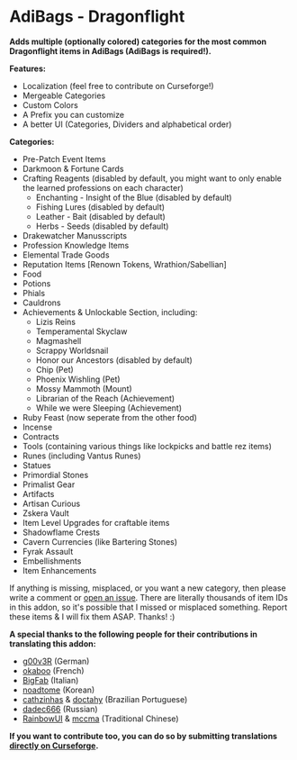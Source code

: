 # AdiBags - Dragonflight

**Adds multiple (optionally colored) categories for the most common Dragonflight items in AdiBags (AdiBags is required!).**

**Features:**

- Localization (feel free to contribute on Curseforge!)
- Mergeable Categories
- Custom Colors
- A Prefix you can customize
- A better UI (Categories, Dividers and alphabetical order)

**Categories:**

- Pre-Patch Event Items
- Darkmoon & Fortune Cards
- Crafting Reagents (disabled by default, you might want to only enable the learned professions on each character)
  - Enchanting - Insight of the Blue (disabled by default)
  - Fishing Lures (disabled by default)
  - Leather - Bait (disabled by default)
  - Herbs - Seeds (disabled by default)
- Drakewatcher Manusscripts
- Profession Knowledge Items
- Elemental Trade Goods
- Reputation Items [Renown Tokens, Wrathion/Sabellian]
- Food
- Potions
- Phials
- Cauldrons
- Achievements & Unlockable Section, including:
  - Lizis Reins
  - Temperamental Skyclaw
  - Magmashell
  - Scrappy Worldsnail
  - Honor our Ancestors (disabled by default)
  - Chip (Pet)
  - Phoenix Wishling (Pet)
  - Mossy Mammoth (Mount)
  - Librarian of the Reach (Achievement)
  - While we were Sleeping (Achievement)
- Ruby Feast (now seperate from the other food)
- Incense
- Contracts
- Tools (containing various things like lockpicks and battle rez items)
- Runes (including Vantus Runes)
- Statues
- Primordial Stones
- Primalist Gear
- Artifacts
- Artisan Curious
- Zskera Vault
- Item Level Upgrades for craftable items
- Shadowflame Crests
- Cavern Currencies (like Bartering Stones)
- Fyrak Assault
- Embellishments
- Item Enhancements

If anything is missing, misplaced, or you want a new category, then please write a comment or [open an issue](https://github.com/Zottelchens-WoW-Addons/AdiBags-Dragonflight/issues). There are literally thousands of item IDs in this addon, so it's possible that I missed or misplaced something. Report these items & I will fix them ASAP. Thanks! :)

**A special thanks to the following people for their contributions in translating this addon:**

- [g00v3R](https://www.curseforge.com/members/g00v3r) (German)
- [okaboo](https://www.curseforge.com/members/okaboo) (French)
- [BigFab](https://www.curseforge.com/members/BigFab) (Italian)
- [noadtome](https://www.curseforge.com/members/noadtome) (Korean)
- [cathzinhas](https://www.curseforge.com/members/cathzinhas) & [doctahy](https://www.curseforge.com/members/doctahy) (Brazilian Portuguese)
- [dadec666](https://www.curseforge.com/members/dadec666) (Russian)
- [RainbowUI](https://www.curseforge.com/members/rainbowui) & [mccma](https://www.curseforge.com/members/mccma) (Traditional Chinese)

**If you want to contribute too, you can do so by submitting translations [directly on Curseforge](https://www.curseforge.com/wow/addons/adibags-dragonflight/localization).**
